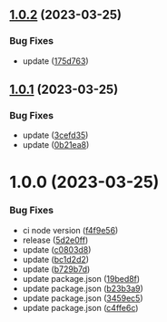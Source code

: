 ## [1.0.2](https://github.com/qqww08/react-query-infinite-scroll/compare/v1.0.1...v1.0.2) (2023-03-25)


### Bug Fixes

* update ([175d763](https://github.com/qqww08/react-query-infinite-scroll/commit/175d7639159acccfe91786f87e917b7be5c621c8))

## [1.0.1](https://github.com/qqww08/react-query-infinite-scroll/compare/v1.0.0...v1.0.1) (2023-03-25)


### Bug Fixes

* update ([3cefd35](https://github.com/qqww08/react-query-infinite-scroll/commit/3cefd35012a9a8f5d34ff9b2e2cbc108b44f9d62))
* update ([0b21ea8](https://github.com/qqww08/react-query-infinite-scroll/commit/0b21ea812dbeae83f4adce0787650b2584af314f))

# 1.0.0 (2023-03-25)


### Bug Fixes

* ci node version ([f4f9e56](https://github.com/qqww08/react-query-infinite-scroll/commit/f4f9e5642306bd2c9671347c7b426b9197066916))
* release ([5d2e0ff](https://github.com/qqww08/react-query-infinite-scroll/commit/5d2e0ff5a03593f4ea24a09d9e4a4232de2bc50b))
* update ([c0803d8](https://github.com/qqww08/react-query-infinite-scroll/commit/c0803d8bc3b3c2d5e0e1ba35fa41bf3b37c23c85))
* update ([bc1d2d2](https://github.com/qqww08/react-query-infinite-scroll/commit/bc1d2d2a417ae7fe99183f9369c76966a67cde07))
* update ([b729b7d](https://github.com/qqww08/react-query-infinite-scroll/commit/b729b7d20005ff23144dd0a08320144dc824f4fe))
* update package.json ([19bed8f](https://github.com/qqww08/react-query-infinite-scroll/commit/19bed8f4509cb56889a509cc27c656cbfba8e35a))
* update package.json ([b23b3a9](https://github.com/qqww08/react-query-infinite-scroll/commit/b23b3a9c78e1b6d070722050bccefe5aa3c3334d))
* update package.json ([3459ec5](https://github.com/qqww08/react-query-infinite-scroll/commit/3459ec54fb33a9ab7056a9f78f45fdc16d9b841c))
* update package.json ([c4ffe6c](https://github.com/qqww08/react-query-infinite-scroll/commit/c4ffe6c031bd020a7bc609f8bd2b48fc6331fe8a))
